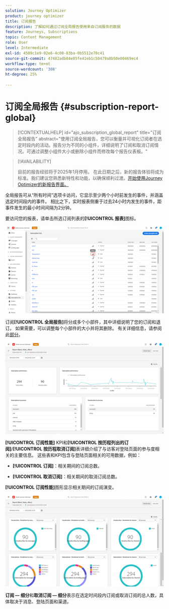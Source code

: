 ```yaml
---
solution: Journey Optimizer
product: journey optimizer
title: 订阅报告
description: 了解如何通过订阅全局报告使用来自订阅服务的数据
feature: Journeys, Subscriptions
topic: Content Management
role: User
level: Intermediate
exl-id: 4509c1e9-02e6-4c00-83ba-0b5512e70c41
source-git-commit: 47482adb84e05fe41eb1c50479a8b50e00469ec4
workflow-type: tm+mt
source-wordcount: '308'
ht-degree: 25%

---
```


# 订阅全局报告 {#subscription-report-global}

>[!CONTEXTUALHELP]
>id="ajo_subscription_global_report"
>title="订阅全局报告"
>abstract="使用订阅全局报告，您可以衡量并可视化订阅者在选定时段内的活动。报告分为不同的小组件，详细说明了订阅和取消订阅情况。可通过调整小组件大小或删除小组件而修改每个报告仪表板。"

>[!AVAILABILITY]
>
>目前的报告经验将于2025年1月停用。 在此日期之后，新的报告体验将成为标准。我们建议您熟悉新特性和功能，以确保顺利过渡。[开始使用Journey Optimizer的新报告界面。](report-gs-cja.md)

全局报告可从“所有时间”选项卡访问，它显示至少两个小时前发生的事件，并涵盖选定时间段内的事件。 相比之下，实时报表侧重于过去24小时内发生的事件，距事件发生的最小时间间隔为2分钟。

要访问您的报表，请单击所选订阅列表的&#x200B;**[!UICONTROL 报表]**&#x200B;图标。

![](assets/subscription_report_7.png)

订阅&#x200B;**[!UICONTROL 全局报告]**&#x200B;将分成多个小部件，其中详细说明了您的订阅和退订。 如果需要，可以调整每个小部件的大小并将其删除。 有关详细信息，请参阅此[部分](global-report.md)。

![](assets/subscription_report_1.png)

**[!UICONTROL 订阅性能]** KPI和&#x200B;**[!UICONTROL 按历程列出的订阅]**/**[!UICONTROL 按历程取消订阅]**&#x200B;表详细介绍了与访客对登陆页面的参与度相关的主要信息。 这些表和KPI包含与登陆页面相关的可用数据，例如：

* **[!UICONTROL 订阅]**：相关期间的订阅总数。

* **[!UICONTROL 取消订阅]**：相关期间的取消订阅总数。

**[!UICONTROL 订阅性能]**&#x200B;图形显示相关期间的订阅演变。

![](assets/subscription_report_2.png)

**订阅 — 细分**&#x200B;和&#x200B;**取消订阅 — 细分**&#x200B;表示在选定时间段内订阅或取消订阅的总人数，具体取决于消息、登陆页面和渠道。
